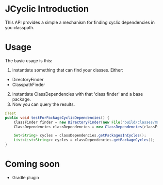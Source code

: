 # JCyclic Introduction
This API provides a simple a mechanism for finding cyclic dependencies in you classpath.
# Usage
The basic usage is this:

1. Instantiate something that can find your classes. Either:
  * DirectoryFinder
  * ClasspathFinder
2. Instantiate ClassDependencies with that 'class finder' and a base package.
3. Now you can query the results.

```java
@Test
public void testForPackageCyclicDependencies() {
    ClassFinder finder = new DirectoryFinder(new File("build/classes/main"));
    ClassDependencies classDependencies = new ClassDependencies(classFinder, "se.cyclic.jcyclic");

    Set<String> cycles = classDependencies.getPackagesInCycles();
    List<List<String>> cycles = classDependencies.getPackageCycles();
}
```
# Coming soon
- Gradle plugin
  
    
